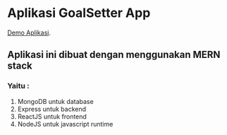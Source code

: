 # Aplikasi GoalSetter App

[Demo Aplikasi](https://goalsetterapp-dzakirz.herokuapp.com/login).

## Aplikasi ini dibuat dengan menggunakan MERN stack

### Yaitu :

1. MongoDB untuk database
2. Express untuk backend
3. ReactJS untuk frontend
4. NodeJS untuk javascript runtime
